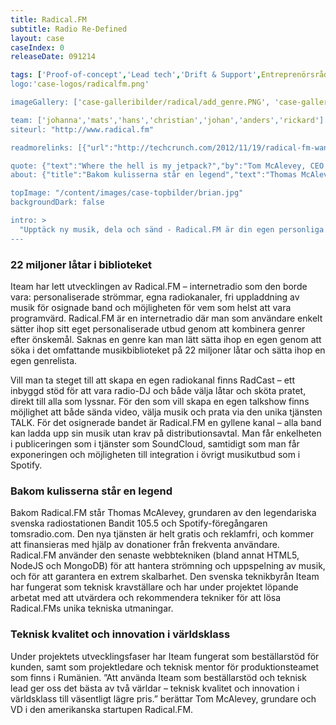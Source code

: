 ```yaml
---
title: Radical.FM
subtitle: Radio Re-Defined
layout: case
caseIndex: 0
releaseDate: 091214

tags: ['Proof-of-concept','Lead tech','Drift & Support',Entreprenörsrådgivning','Rådgivning']
logo:'case-logos/radicalfm.png'

imageGallery: ['case-galleribilder/radical/add_genre.PNG', 'case-galleribilder/radical/add_stations.PNG', 'case-galleribilder/radical/my_station.PNG']

team: ['johanna','mats','hans','christian','johan','anders','rickard']
siteurl: "http://www.radical.fm"

readmorelinks: [{"url":"http://techcrunch.com/2012/11/19/radical-fm-wants-to-go-after-spotify-with-an-ad-free-listener-supported-streamed-music-service/","title":"Techcrunch artikel"},{"url":"http://thenextweb.com/media/2012/11/20/radical-fm-throws-its-hat-into-the-music-streaming-ring-with/","title":"The Next Web artikel"},{"url":"http://www.theradioagency.com/blog/how-to-be-rad-an-interview-with-radical-fms-creator-thomas-mcalevey-part-1/","title":"Intervju med Thomas"}]

quote: {"text":"Where the hell is my jetpack?","by":"Tom McAlevey, CEO Radical"}
about: {"title":"Bakom kulisserna står en legend","text":"Thomas McAlevey, grundaren av den legendariska radiostationen Bandit 105.5 och Spotify-föregångaren tomsradio.com","image":"/content/images/case-galleribilder/radical/tom.jpg"}

topImage: "/content/images/case-topbilder/brian.jpg"
backgroundDark: false

intro: >
  "Upptäck ny musik, dela och sänd - Radical.FM är din egen personliga webbradiokanal"
---
```


### 22 miljoner låtar i biblioteket
Iteam har lett utvecklingen av Radical.FM – internetradio som den borde vara: personaliserade strömmar, egna radiokanaler, fri uppladdning av musik för osignade band och möjligheten för vem som helst att vara programvärd. Radical.FM är en internetradio där man som användare enkelt sätter ihop sitt eget personaliserade utbud genom att kombinera genrer efter önskemål. Saknas en genre kan man lätt sätta ihop en egen genom att söka i det omfattande musikbiblioteket på 22 miljoner låtar och sätta ihop en egen genrelista.

Vill man ta steget till att skapa en egen radiokanal finns RadCast – ett inbyggd stöd för att vara radio-DJ och både välja låtar och sköta pratet, direkt till alla som lyssnar. För den som vill skapa en egen talkshow finns möjlighet att både sända video, välja musik och prata via den unika tjänsten TALK. För det osignerade bandet är Radical.FM en gyllene kanal – alla band kan ladda upp sin musik utan krav på distributionsavtal. Man får enkelheten i publiceringen som i tjänster som SoundCloud, samtidigt som man får exponeringen och möjligheten till integration i övrigt musikutbud som i Spotify.

### Bakom kulisserna står en legend
Bakom Radical.FM står Thomas McAlevey, grundaren av den legendariska svenska radiostationen Bandit 105.5 och Spotify-föregångaren tomsradio.com. Den nya tjänsten är helt gratis och reklamfri, och kommer att finansieras med hjälp av donationer från frekventa användare. Radical.FM använder den senaste webbtekniken (bland annat HTML5, NodeJS och MongoDB) för att hantera strömning och uppspelning av musik, och för att garantera en extrem skalbarhet. Den svenska teknikbyrån Iteam har fungerat som teknisk kravställare och har under projektet löpande arbetat med att utvärdera och rekommendera tekniker för att lösa Radical.FMs unika tekniska utmaningar.

### Teknisk kvalitet och innovation i världsklass
Under projektets utvecklingsfaser har Iteam fungerat som beställarstöd för kunden, samt som projektledare och teknisk mentor för produktionsteamet som finns i Rumänien. ”Att använda Iteam som beställarstöd och teknisk lead ger oss det bästa av två världar – teknisk kvalitet och innovation i världsklass till väsentligt lägre pris.” berättar Tom McAlevey, grundare och VD i den amerikanska startupen Radical.FM.